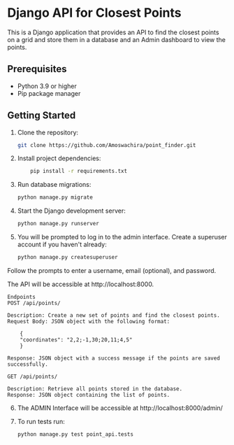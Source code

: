 # Django API for Closest Points

This is a Django application that provides an API to find the closest points on a grid and store them in a database and an Admin dashboard to view the points.

## Prerequisites

- Python 3.9 or higher
- Pip package manager


## Getting Started

1. Clone the repository:

   ```bash
   git clone https://github.com/Amoswachira/point_finder.git

   ```

2. Install project dependencies:

    ```bash
        pip install -r requirements.txt
    ```
3. Run database migrations:
    ```bash
    python manage.py migrate
    ```
4. Start the Django development server:
    ```bash
    python manage.py runserver
    ```
5. You will be prompted to log in to the admin interface. Create a superuser account if you haven't     already:
    ```bash
    python manage.py createsuperuser
    ```
 Follow the prompts to enter a username, email (optional), and password.


The API will be accessible at http://localhost:8000.

    Endpoints
    POST /api/points/

    Description: Create a new set of points and find the closest points.
    Request Body: JSON object with the following format:

        {
        "coordinates": "2,2;-1,30;20,11;4,5"
        }
    
    Response: JSON object with a success message if the points are saved successfully.

    GET /api/points/

    Description: Retrieve all points stored in the database.
    Response: JSON object containing the list of points.

6. The ADMIN Interface will be accessible at http://localhost:8000/admin/

7. To run tests run:
    ```bash
    python manage.py test point_api.tests
    ```


